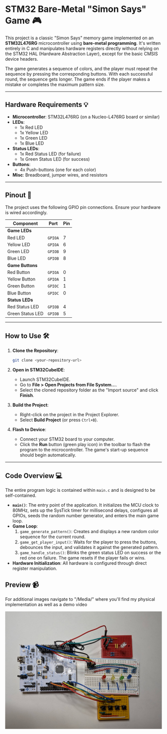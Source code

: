 # STM32 Bare-Metal "Simon Says" Game 🎮

This project is a classic "Simon Says" memory game implemented on an **STM32L476RG** microcontroller using **bare-metal programming**. It's written entirely in C and manipulates hardware registers directly without relying on the STM32 HAL (Hardware Abstraction Layer), except for the basic CMSIS device headers.

The game generates a sequence of colors, and the player must repeat the sequence by pressing the corresponding buttons. With each successful round, the sequence gets longer. The game ends if the player makes a mistake or completes the maximum pattern size.

---

## Hardware Requirements 💡

-   **Microcontroller**: STM32L476RG (on a Nucleo-L476RG board or similar)
-   **LEDs**:
    -   1x Red LED
    -   1x Yellow LED
    -   1x Green LED
    -   1x Blue LED
-   **Status LEDs**:
    -   1x Red Status LED (for failure)
    -   1x Green Status LED (for success)
-   **Buttons**:
    -   4x Push-buttons (one for each color)
-   **Misc**: Breadboard, jumper wires, and resistors

---

## Pinout 📌

The project uses the following GPIO pin connections. Ensure your hardware is wired accordingly.

| Component        | Port    | Pin |
| ---------------- | ------- | --- |
| **Game LEDs**    |         |     |
| Red LED          | `GPIOA` | 7   |
| Yellow LED       | `GPIOA` | 6   |
| Green LED        | `GPIOB` | 9   |
| Blue LED         | `GPIOB` | 8   |
| **Game Buttons** |         |     |
| Red Button       | `GPIOA` | 0   |
| Yellow Button    | `GPIOA` | 1   |
| Green Button     | `GPIOC` | 1   |
| Blue Button      | `GPIOC` | 0   |
| **Status LEDs**  |         |     |
| Red Status LED   | `GPIOB` | 4   |
| Green Status LED | `GPIOB` | 5   |

---

## How to Use 🛠️

1.  **Clone the Repository**:

    ```bash
    git clone <your-repository-url>
    ```

2.  **Open in STM32CubeIDE**:

    -   Launch STM32CubeIDE.
    -   Go to **File > Open Projects from File System...**.
    -   Select the cloned repository folder as the "Import source" and click **Finish**.

3.  **Build the Project**:

    -   Right-click on the project in the Project Explorer.
    -   Select **Build Project** (or press `Ctrl+B`).

4.  **Flash to Device**:
    -   Connect your STM32 board to your computer.
    -   Click the **Run** button (green play icon) in the toolbar to flash the program to the microcontroller. The game's start-up sequence should begin automatically.

---

## Code Overview 💻

The entire program logic is contained within `main.c` and is designed to be self-contained.

-   **`main()`**: The entry point of the application. It initializes the MCU clock to 80MHz, sets up the SysTick timer for millisecond delays, configures all GPIOs, seeds the random number generator, and enters the main game loop.
-   **Game Loop**:
    1.  `game_generate_pattern()`: Creates and displays a new random color sequence for the current round.
    2.  `game_get_player_input()`: Waits for the player to press the buttons, debounces the input, and validates it against the generated pattern.
    3.  `game_handle_status()`: Blinks the green status LED on success or the red one on failure. The game resets if the player fails or wins.
-   **Hardware Initialization**: All hardware is configured through direct register manipulation.

## Preview 📹

For additional images navigate to "/Media/" where you'll find my physical implementation as well as a demo video

<img src="Media/complete.jpg" alt="drawing" width="800"/>
